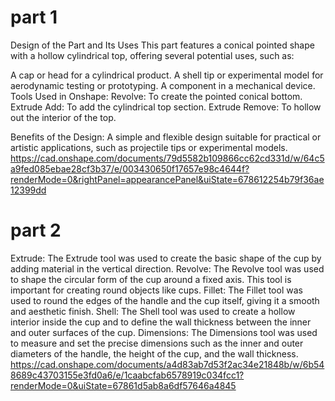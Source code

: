 # part 1
Design of the Part and Its Uses 
This part features a conical pointed shape with a hollow cylindrical top, offering several potential uses, such as:

A cap or head for a cylindrical product.
A shell tip or experimental model for aerodynamic testing or prototyping.
A component in a mechanical device.
Tools Used in Onshape:
Revolve: To create the pointed conical bottom.
Extrude Add: To add the cylindrical top section.
Extrude Remove: To hollow out the interior of the top.


Benefits of the Design:
A simple and flexible design suitable for practical or artistic applications, such as projectile tips or experimental models.
https://cad.onshape.com/documents/79d5582b109866cc62cd331d/w/64c5a9fed085ebae28cf3b37/e/003430650f17657e98c4644f?renderMode=0&rightPanel=appearancePanel&uiState=678612254b79f36ae12399dd

# part 2
Extrude:
The Extrude tool was used to create the basic shape of the cup by adding material in the vertical direction.
Revolve:
The Revolve tool was used to shape the circular form of the cup around a fixed axis. This tool is important for creating round objects like cups.
Fillet:
The Fillet tool was used to round the edges of the handle and the cup itself, giving it a smooth and aesthetic finish.
Shell:
The Shell tool was used to create a hollow interior inside the cup and to define the wall thickness between the inner and outer surfaces of the cup.
Dimensions:
The Dimensions tool was used to measure and set the precise dimensions such as the inner and outer diameters of the handle, the height of the cup, and the wall thickness.
https://cad.onshape.com/documents/a4d83ab7d53f2ac34e21848b/w/6b548689c43703155e3fd0a6/e/1caabcfab6578919c034fcc1?renderMode=0&uiState=67861d5ab8a6df57646a4845
